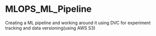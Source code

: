 # MLOPS_ML_Pipeline
Creating a ML pipeline and working around it using DVC for experiment tracking and data versioning(using AWS S3)
